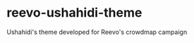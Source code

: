 reevo-ushahidi-theme
====================

Ushahidi's theme developed for Reevo's crowdmap campaign 
